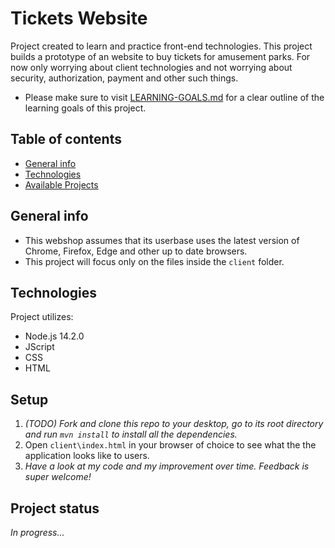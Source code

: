 # Tickets Website
Project created to learn and practice front-end technologies. This project builds a prototype of an website to buy tickets for amusement parks. For now only worrying about client technologies and not worrying about security, authorization, payment and other such things.

* Please make sure to visit [LEARNING-GOALS.md](./LEARNING-GOALS.md) for a clear outline of the learning goals of this project.

## Table of contents
* [General info](#general-info)
* [Technologies](#technologies)
* [Available Projects](#available-projects)

## General info
* This webshop assumes that its userbase uses the latest version of Chrome, Firefox, Edge and other up to date browsers.
* This project will focus only on the files inside the `client` folder.
	
## Technologies
Project utilizes:
* Node.js 14.2.0
* JScript
* CSS
* HTML

## Setup
1. _(TODO) Fork and clone this repo to your desktop,  go to its root directory and run ``` mvn install ``` to install all the dependencies._
2. Open `client\index.html` in your browser of choice to see what the the application looks like to users.
3. _Have a look at my code and my improvement over time. Feedback is super welcome!_

## Project status
*In progress...*
